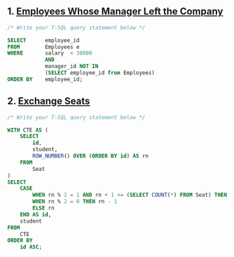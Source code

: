 
## 1. [Employees Whose Manager Left the Company](https://leetcode.com/problems/employees-whose-manager-left-the-company/)

```sql
/* Write your T-SQL query statement below */

SELECT      employee_id
FROM        Employees e
WHERE       salary  < 30000
            AND
            manager_id NOT IN
            (SELECT employee_id from Employees)
ORDER BY    employee_id;
```

## 2. [Exchange Seats](https://leetcode.com/problems/exchange-seats/)

```sql
/* Write your T-SQL query statement below */

WITH CTE AS (
    SELECT
        id,
        student,
        ROW_NUMBER() OVER (ORDER BY id) AS rn
    FROM
        Seat
)
SELECT
    CASE
        WHEN rn % 2 = 1 AND rn + 1 <= (SELECT COUNT(*) FROM Seat) THEN rn + 1
        WHEN rn % 2 = 0 THEN rn - 1
        ELSE rn
    END AS id,
    student
FROM
    CTE
ORDER BY
    id ASC;
```
